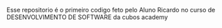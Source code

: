 Esse repositorio é o primeiro codigo feto pelo Aluno Ricardo 
no curso de DESENVOLVIMENTO DE SOFTWARE
da cubos academy